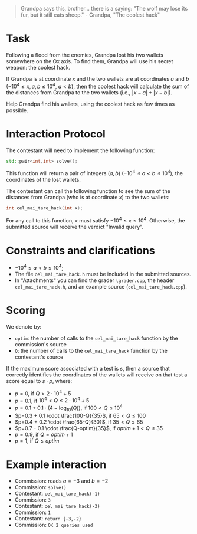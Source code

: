 > Grandpa says this, brother... there is a saying: "The wolf may lose its fur, but it still eats sheep." - Grandpa, "The coolest hack"

# Task

Following a flood from the enemies, Grandpa lost his two wallets somewhere on the Ox axis. To find them, Grandpa will use his secret weapon: the coolest hack.

If Grandpa is at coordinate $x$ and the two wallets are at coordinates $a$ and $b$ ($-10^4 \le x,a,b \le 10^4$, $a<b$), then the coolest hack will calculate the sum of the distances from Grandpa to the two wallets (i.e., $|x-a|+|x-b|$).

Help Grandpa find his wallets, using the coolest hack as few times as possible.

# Interaction Protocol

The contestant will need to implement the following function:
```c++
std::pair<int,int> solve();
```
This function will return a pair of integers $(a,b)$ ($-10^4 \le a<b \le 10^4$), the coordinates of the lost wallets.

The contestant can call the following function to see the sum of the distances from Grandpa (who is at coordinate $x$) to the two wallets:
```c++
int cel_mai_tare_hack(int x);
```
For any call to this function, $x$ must satisfy $-10^4 \le x \le 10^4$. Otherwise, the submitted source will receive the verdict "Invalid query".

# Constraints and clarifications

* $-10^4 \le a < b \le 10^4$;
* The file `cel_mai_tare_hack.h` must be included in the submitted sources.
* In "Attachments" you can find the grader `lgrader.cpp`, the header `cel_mai_tare_hack.h`, and an example source (`cel_mai_tare_hack.cpp`).

# Scoring

We denote by:
- `optim`: the number of calls to the `cel_mai_tare_hack` function by the commission's source
- `Q`: the number of calls to the `cel_mai_tare_hack` function by the contestant's source

If the maximum score associated with a test is $s$, then a source that correctly identifies the coordinates of the wallets will receive on that test a score equal to $s \cdot p$, where:
* $p=0$, if $Q>2 \cdot 10^4+5$
* $p=0.1$, if $10^4 < Q \le 2 \cdot 10^4+5$
* $p=0.1 + 0.1 \cdot (4-\log_{10}(Q))$, if $100 < Q \le 10^4$
* $p=0.3 + 0.1 \cdot \frac{100-Q}{35}$, if $65 < Q \le 100$
* $p=0.4 + 0.2 \cdot \frac{65-Q}{30}$, if $35 < Q \le 65$
* $p=0.7 - 0.1 \cdot \frac{Q-optim}{35}$, if $optim+1 < Q \le 35$
* $p=0.9$, if $Q=optim+1$
* $p=1$, if $Q \le optim$

# Example interaction

* Commission: reads $a=-3$ and $b=-2$
* Commission: `solve()`
* Contestant: `cel_mai_tare_hack(-1)`
* Commission: `3`
* Contestant: `cel_mai_tare_hack(-3)`
* Commission: `1`
* Contestant: `return {-3,-2}`
* Commission: `OK 2 queries used`